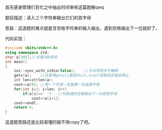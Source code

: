首先感谢管理们百忙之中抽出时间审核这篇题解qwq

题目描述：读入三个字符串输出它们的首字母

思路：这道题的难点就是含空格字符串的输入输出，遇到空格输出下一位就好了。

代码实现：
```cpp
#include <bits/stdc++.h>
using namespace std;
char a[105];//长度100保险
int main()
{
	ios::sync_with_stdio(false);	//关闭流同步不解释
	gets(a);	//这里用gets()是因为cin,scanf读取到空格会停止
	int len=strlen(a);
	cout<<a[0];	//第一个字母一定是第一句话首字母
	for(int i=1; i<len; i++)
		if(a[i]==' ')	//判断遇到空格输出下一位即首字母
			cout<<a[i+1];
	cout<<endl;
	return 0;
}
```

这道题思路还是比较易懂的就不用copy了吧。